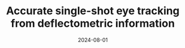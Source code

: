 ---
# Title of Talk
title: 'Accurate single-shot eye tracking from deflectometric information'

# Talk Weights (used for order on different pages)
landing_weight: 8
weight_EyeTracking_Main: 80

# Talk Tags (used for categorization into projects)
tags: ["EyeTracking_Main"]

# Authors
# Format: A YAML List of Author Names
authors:
- florian-willomitzer

# Location
location: ' Optical Engineering + Applications 2024, San Diego, California'

# Date
# Format: YYYY-MM-DD. A day must be included, but it won't be visible.
date: 2024-08-01

# Link to Talk
external_link: https://www.spiedigitallibrary.org/conference-proceedings-of-spie/PC13142/PC1314209/Accurate-single-shot-eye-tracking-from-deflectometric-information/10.1117/12.3028693.full

summary: ''
image:
  preview-only: true
---